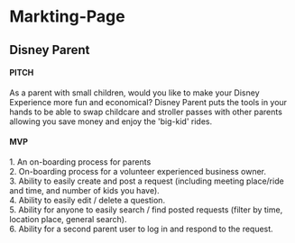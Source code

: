 # Markting-Page

<h2>Disney Parent</h2>
<h4>PITCH</h4>
<p>As a parent with small children, would you like to make your Disney Experience more fun and economical?  Disney Parent puts the tools in your hands to be able to swap childcare and stroller passes with other parents allowing you save money and enjoy the 'big-kid' rides.</p>
<h4>MVP</h4>
 1. An on-boarding process for parents<br />
 2. On-boarding process for a volunteer experienced business owner.<br />
 3. Ability to easily create and post a request (including meeting place/ride and time, and number of kids you have).<br />
 4. Ability to easily edit / delete a question.<br />
 5. Ability for anyone to easily search / find posted requests (filter by time, location place, general search).<br />
 6. Ability for a second parent user to log in and respond to the request.<br />
